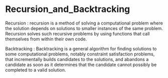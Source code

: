 # Recursion_and_Backtracking

Recursion : 
recursion is a method of solving a computational problem where the solution depends on solutions to smaller instances of the same problem. Recursion solves such recursive problems by using functions that call themselves from within their own code.

Backtracking :
Backtracking is a general algorithm for finding solutions to some computational problems, notably constraint satisfaction problems, that incrementally builds candidates to the solutions, and abandons a candidate as soon as it determines that the candidate cannot possibly be completed to a valid solution.
